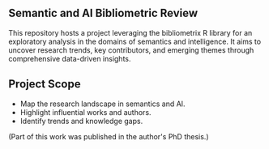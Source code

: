## Semantic and AI Bibliometric Review
This repository hosts a project leveraging the bibliometrix R library for an exploratory analysis in the domains of semantics and intelligence. It aims to uncover research trends, key contributors, and emerging themes through comprehensive data-driven insights.

## Project Scope
- Map the research landscape in semantics and AI.
- Highlight influential works and authors.
- Identify trends and knowledge gaps.

(Part of this work was published in the author's PhD thesis.)
